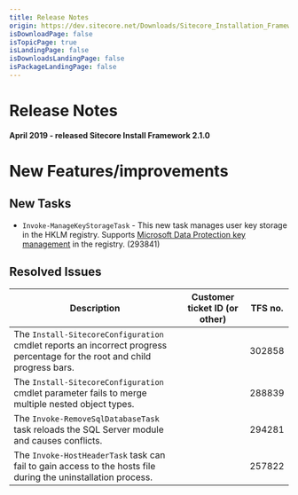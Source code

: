 ```yaml
---
title: Release Notes
origin: https://dev.sitecore.net/Downloads/Sitecore_Installation_Framework/2x/Sitecore_Installation_Framework_210/Release_Notes
isDownloadPage: false
isTopicPage: true
isLandingPage: false
isDownloadsLandingPage: false
isPackageLandingPage: false
---
```


# Release Notes

**April 2019 - released Sitecore Install Framework 2.1.0**

# New Features/improvements

## New Tasks

-   `Invoke-ManageKeyStorageTask` - This new task manages user key storage in the HKLM registry.​ Supports [​​Microsoft Data Protection key management](https://docs.microsoft.com/en-us/aspnet/core/security/data-protection/configuration/default-settings?view=aspnetcore-2.1) in the registry. (293841)

## Resolved Issues

 | Description | Customer ticket ID (or other) | TFS no. |
 | --- | --- | --- |
 | ​​The `Install-SitecoreConfiguration` cmdlet reports an incorrect progress percentage ​​for the root and child progress bars.​​ |  | 302858 |
 | The `Install-SitecoreConfiguration` cmdlet ​​parameter fails to merge multiple nested object types​​. |  | 288839 |
 | The `Invoke-RemoveSqlDatabaseTask` task reloads the SQL Server module and causes conflicts.​​​​ ​​ |  | 294281 |
 | The `Invoke-HostHeaderTask` task can fail to gain access to the hosts file during the uninstallation process.​ |  | 257822 |